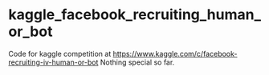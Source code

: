# kaggle_facebook_recruiting_human_or_bot
Code for kaggle competition at https://www.kaggle.com/c/facebook-recruiting-iv-human-or-bot
Nothing special so far.
